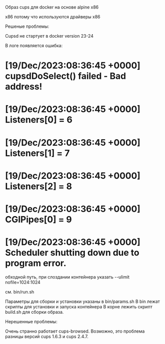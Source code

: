Образ cups для docker на основе alpine x86


x86 потому что используются драйверы x86

Решеные проблемы:

Cupsd не стартует в  docker version 23-24

В логе появляется ошибка:

# [19/Dec/2023:08:36:45 +0000] cupsdDoSelect() failed - Bad address!
# [19/Dec/2023:08:36:45 +0000] Listeners[0] = 6
# [19/Dec/2023:08:36:45 +0000] Listeners[1] = 7
# [19/Dec/2023:08:36:45 +0000] Listeners[2] = 8
# [19/Dec/2023:08:36:45 +0000] CGIPipes[0] = 9
# [19/Dec/2023:08:36:45 +0000] Scheduler shutting down due to program error.

обходной путь, при слоздании контейнера указать --ulimit nofile=1024:1024

см. bin/run.sh

Параметры для сборки и установки указаны в bin/params.sh
В bin лежат скрипты для установки и запуска контейнера
В корне лежить скрипт build.sh для сборки образа.

Нерешенные проблемы:

Очень странно работает cups-browsed. Возможно, это проблема разницы версий cups 1.6.3 и cups 2.4.7.

